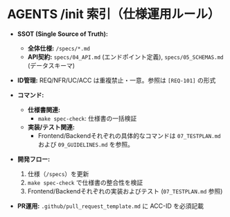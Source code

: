 # AGENTS /init 索引（仕様運用ルール）

- **SSOT (Single Source of Truth):**
  - **全体仕様:** `/specs/*.md`
  - **API契約:** `specs/04_API.md` (エンドポイント定義), `specs/05_SCHEMAS.md` (データスキーマ)

- **ID管理:** REQ/NFR/UC/ACC は重複禁止・一意。参照は `[REQ-101]` の形式

- **コマンド:**
  - **仕様書関連:**
    - `make spec-check`: 仕様書の一括検証
  - **実装/テスト関連:**
    - Frontend/Backendそれぞれの具体的なコマンドは `07_TESTPLAN.md` および `09_GUIDELINES.md` を参照。

- **開発フロー:**
  1. 仕様（`/specs`）を更新
  2. `make spec-check` で仕様書の整合性を検証
  3. Frontend/Backendそれぞれの実装およびテスト (`07_TESTPLAN.md` 参照)

- **PR運用:** `.github/pull_request_template.md` に ACC-ID を必須記載